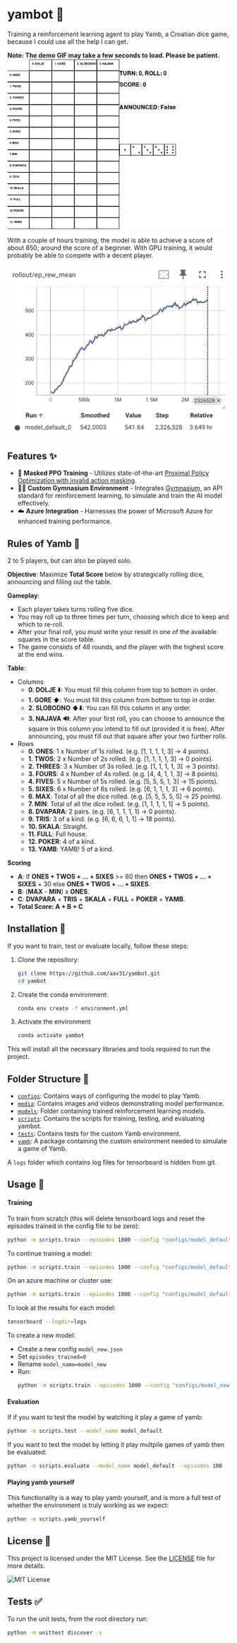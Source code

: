 # yambot 🎲
Training a reinforcement learning agent to play Yamb, a Croatian dice game, because I could use all the help I can get.

**Note: The demo GIF may take a few seconds to load. Please be patient.**
![DEMO](media/demo3.gif)

With a couple of hours training, the model is able to achieve a score of about 850; around the score of a beginner. With GPU training, it would probably be able to compete with a decent player.

![TENSORBOARD](media/tensorboard_screenshot.png)

## Features ✨
- 🎲 **Masked PPO Training** - Utilizes state-of-the-art [Proximal Policy Optimization with invalid action masking](https://arxiv.org/abs/2006.14171).
- 🏋️‍♂️ **Custom Gymnasium Environment** - Integrates [Gymnasium](https://gymnasium.farama.org/), an API standard for reinforcement learning, to simulate and train the AI model effectively.
- ☁️ **Azure Integration** - Harnesses the power of Microsoft Azure for enhanced training performance.

## Rules of Yamb 📜
2 to 5 players, but can also be played solo.

**Objective**: Maximize **Total Score** below by strategically rolling dice, announcing and filling out the table.

**Gameplay**:
- Each player takes turns rolling five dice.
- You may roll up to three times per turn, choosing which dice to keep and which to re-roll.
- After your final roll, you must write your result in one of the available squares in the score table.
- The game consists of 48 rounds, and the player with the highest score at the end wins.

**Table**:
- Columns
  - **0. DOLJE ⬇️**: You must fill this column from top to bottom in order.
  - **1. GORE ⬆️**: You must fill this column from bottom to top in order.
  - **2. SLOBODNO ⬆️⬇️**: You can fill this column in any order.
  - **3. NAJAVA 🔊**: After your first roll, you can choose to announce the square in this column you intend to fill out (provided it is free). After announcing, you must fill out that square after your two further rolls.
- Rows
  - **0. ONES**: 1 x Number of 1s rolled. (e.g. \[1, 1, 1, 1, 3\] → 4 points).
  - **1. TWOS**: 2 x Number of 2s rolled. (e.g. \[1, 1, 1, 1, 3\] → 0 points).
  - **2. THREES**: 3 x Number of 3s rolled. (e.g. \[1, 1, 1, 1, 3\] → 3 points).
  - **3. FOURS**: 4 x Number of 4s rolled. (e.g. \[4, 4, 1, 1, 3\] → 8 points).
  - **4. FIVES**: 5 x Number of 5s rolled. (e.g. \[5, 5, 5, 1, 3\] → 15 points).
  - **5. SIXES**: 6 x Number of 6s rolled. (e.g. \[6, 1, 1, 1, 3\] → 6 points).
  - **6. MAX**: Total of all the dice rolled. (e.g. \[5, 5, 5, 5, 5\] → 25 points).
  - **7. MIN**: Total of all the dice rolled. (e.g. \[1, 1, 1, 1, 1\] → 5 points).
  - **8. DVAPARA**: 2 pairs. (e.g. \[6, 1, 1, 1, 1\] → 0 points).
  - **9. TRIS**: 3 of a kind. (e.g. \[6, 6, 6, 1, 1\] → 18 points).
  - **10. SKALA**: Straight.
  - **11. FULL**: Full house.
  - **12. POKER**: 4 of a kind.
  - **13. YAMB**: YAMB! 5 of a kind.

**Scoring**
- **A**: If **ONES + TWOS + ... + SIXES** >= 60 then **ONES + TWOS + ... + SIXES** + 30 else **ONES + TWOS + ... + SIXES**.
- **B**: (**MAX** - **MIN**) x **ONES**.
- **C**: **DVAPARA** + **TRIS** + **SKALA** + **FULL** + **POKER** + **YAMB**.
- **Total Score: A + B + C**

## Installation 🔧
If you want to train, test or evaluate locally, follow these steps:
1. Clone the repository:
   ```bash
   git clone https://github.com/aav31/yambot.git
   cd yambot
   ```
2. Create the conda environment:
   ```bash
   conda env create -f environment.yml
   ```
3. Activate the environment
   ```bash
   conda activate yambot
   ```

This will install all the necessary libraries and tools required to run the project.

## Folder Structure 📂
- [`configs`](configs): Contains ways of configuring the model to play Yamb.
- [`media`](media): Contains images and videos demonstrating model performance.
- [`models`](models): Folder containing trained reinforcement learning models.
- [`scripts`](scripts): Contains the scripts for training, testing, and evaluating yambot.
- [`tests`](tests): Contains tests for the custom Yamb environment.
- [`yamb`](yamb): A package containing the custom environment needed to simulate a game of Yamb.

A `logs` folder which contains log files for tensorboard is hidden from git.

## Usage 🚀
#### Training
To train from scratch (this will delete tensorboard logs and reset the episodes trained in the config file to be zero):
```bash
python -m scripts.train --episodes 1000 --config "configs/model_default.json" --reset
```

To continue training a model:
```bash
python -m scripts.train --episodes 1000 --config "configs/model_default.json"
```

On an azure machine or cluster use:
```bash
python -m scripts.train --episodes 1000 --config "configs/model_default.json" --reset True --azure True
```

To look at the results for each model:
```bash
tensorboard --logdir=logs
```

To create a new model:
- Create a new config `model_new.json`
- Set `episodes_trained=0`
- Rename `model_name=model_new`
- Run:
  ```bash
  python -m scripts.train --episodes 1000 --config "configs/model_new.json"
  ```

#### Evaluation
If if you want to test the model by watching it play a game of yamb:
```bash
python -m scripts.test --model_name model_default
```

If you want to test the model by letting it play multpile games of yamb then be evaluated:
```bash
python -m scripts.evaluate --model_name model_default --episodes 100
```

#### Playing yamb yourself
This functionality is a way to play yamb yourself, and is more a full test of whether the environment is truly working as we expect:
```bash
python -m scripts.yamb_yourself
```

## License 📄
This project is licensed under the MIT License. See the [LICENSE](LICENSE) file for more details.

![MIT License](https://img.shields.io/badge/License-MIT-yellow.svg)

## Tests ✅
To run the unit tests, from the root directory run:
```bash
python -m unittest discover -v
```


